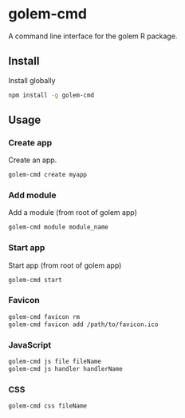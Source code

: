 # golem-cmd

A command line interface for the golem R package.

## Install

Install globally

```bash
npm install -g golem-cmd
```

## Usage

### Create app

Create an app.

```bash
golem-cmd create myapp
```

### Add module

Add a module (from root of golem app)

```bash
golem-cmd module module_name
```

### Start app

Start app (from root of golem app)

```bash
golem-cmd start
```

### Favicon

```bash
golem-cmd favicon rm
golem-cmd favicon add /path/to/favicon.ico
```

### JavaScript

```bash
golem-cmd js file fileName
golem-cmd js handler handlerName
```

### CSS

```bash
golem-cmd css fileName
```
